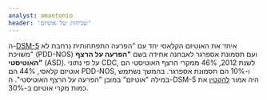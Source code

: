 ```yaml
---
analyst: amantonio
header: 'שכיחות של אוטיזם'
---
```


ה-[DSM-5](https://he.wikipedia.org/wiki/DSM-5) איחד את האוטיזם הקלאסי יחד עם "הפרעה התפתחותית נרחבת לא משויכת" (PDD-NOS) ועם תסמונת אספרגר לאבחנה אחידה בשם **"הפרעה על הרצף האוטיסטי"** (ASD). על פי נתוני CDC, לשנת 2012, 46% ממקרי הרצף האוטיסטי הם אוטיזם קלאסי, 44% הם PDD-NOS, ו-10% הם תסמונת אספרגר. בהמשך נשתמש במילה "אוטיזם" במובן "הפרעה על הרצף האוטיסטי".
ה-DSM-5 היה אמור [להקטין](https://www.ncbi.nlm.nih.gov/pubmed/24531932) את כמות מקרי אוטיזם ב-30%.
